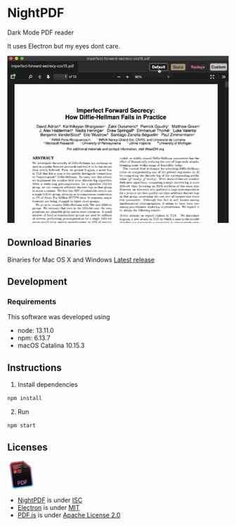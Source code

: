 # NightPDF

Dark Mode PDF reader

It uses Electron but my eyes dont care.

![NightPDF screencast](docs/nightpdf.gif?raw=true)

## Download Binaries

Binaries for Mac OS X and Windows
[Latest release](https://github.com/joeloya/NightPDF/releases/latest)

## Development

### Requirements

This software was developed using
- node: 13.11.0
- npm: 6.13.7
- macOS Catalina 10.15.3

## Instructions

1. Install dependencies
```bash
npm install
```
2. Run
```bash
npm start
```


## Licenses

![NightPDF logo](docs/nightpdf_small.png?raw=true)


- [NightPDF](https://github.com/joeloya/NightPDF) is under [ISC](readme.license)
- [Electron](https://github.com/electron/electron) is under [MIT](https://github.com/electron/electron/blob/master/LICENSE)
- [PDF.js](https://mozilla.github.io/pdf.js/) is under [Apache License 2.0](https://github.com/mozilla/pdf.js/blob/master/LICENSE)
